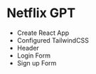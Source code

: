 # Netflix GPT

 - Create React App
 - Configured TailwindCSS
 - Header
 - Login Form
 - Sign up Form
